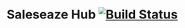 # Saleseaze Hub [![Build Status](https://travis-ci.com/hpatel-git/saleseaze-hub.svg?branch=main)](https://travis-ci.com/hpatel-git/saleseaze-hub)
